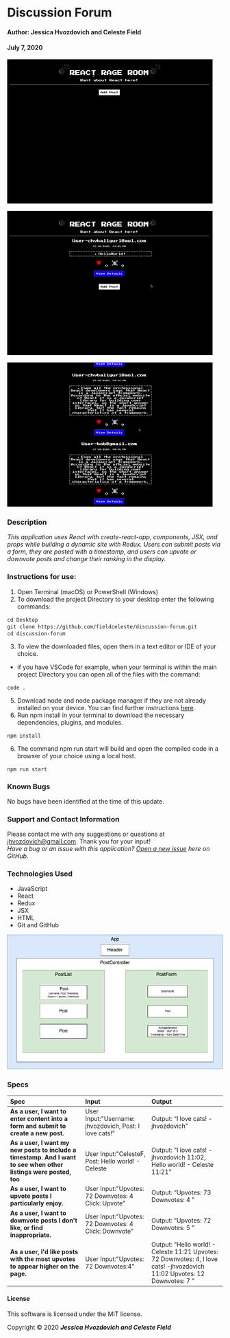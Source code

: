 # **Discussion Forum**

#### Author: **Jessica Hvozdovich and Celeste Field**
#### July 7, 2020

![Add post gif](./public/giphy1.gif)

![Add post gif](./public/giphy2.gif)

![Add post gif](./public/giphy3.gif)

### Description

_This application uses React with create-react-app, components, JSX, and props while building a dynamic site with Redux. Users can submit posts via a form, they are posted with a timestamp, and users can upvote or downvote posts and change their ranking in the display._

### Instructions for use:

1. Open Terminal (macOS) or PowerShell (Windows)
2. To download the project Directory to your desktop enter the following commands:
```
cd Desktop
git clone https://github.com/fieldceleste/discussion-forum.git
cd discussion-forum
```
3. To view the downloaded files, open them in a text editor or IDE of your choice.
* if you have VSCode for example, when your terminal is within the main project Directory you can open all of the files with the command:
```
code .
```
5. Download node and node package manager if they are not already installed on your device. You can find further instructions [here](https://www.learnhowtoprogram.com/intermediate-javascript/getting-started-with-javascript-8d3b52cf-3755-481d-80c5-46f1d3a8ffeb/installing-node-js-14f2721a-61e0-44b3-af1f-73f17348c8f4).
5. Run npm install in your terminal to download the necessary dependencies, plugins, and modules.
```
npm install
```
6. The command npm run start will build and open the compiled code in a browser of your choice using a local host.
```
npm run start
```

### Known Bugs

No bugs have been identified at the time of this update.

### Support and Contact Information

Please contact me with any suggestions or questions at jhvozdovich@gmail.com. Thank you for your input!  
_Have a bug or an issue with this application? [Open a new issue](https://github.com/fieldceleste/discussion-forum/issues) here on GitHub._

### Technologies Used

* JavaScript
* React
* Redux
* JSX
* HTML
* Git and GitHub

![Component Diagram](./public/discussion-forum.png)

### Specs
| Spec | Input | Output |
| :------------- | :------------- | :------------- |
| **As a user, I want to enter content into a form and submit to create a new post.** | User Input:"Username: jhvozdovich, Post: I love cats!" | Output: “I love cats! -jhvozdovich" |
| **As a user, I want my new posts to include a timestamp. And I want to see when other listings were posted, too** | User Input:"CelesteF, Post: Hello world! - Celeste | Output: “I love cats! -jhvozdovich 11:02, Hello world! - Celeste 11:21" |
| **As a user, I want to upvote posts I particularly enjoy.** | User Input:"Upvotes: 72 Downvotes: 4 Click: Upvote" | Output: “Upvotes: 73 Downvotes: 4 " |
| **As a user, I want to downvote posts I don't like, or find inappropriate.** | User Input:"Upvotes: 72 Downvotes: 4 Click: Downvote" | Output: “Upvotes: 72 Downvotes: 5 " |
| **As a user, I'd like posts with the most upvotes to appear higher on the page.** | User Input:"Upvotes: 72 Downvotes:4" | Output: “Hello world! - Celeste 11:21 Upvotes: 72 Downvotes: 4, I love cats! -jhvozdovich 11:02  Upvotes: 12 Downvotes: 7  "  |

#### License

This software is licensed under the MIT license.

Copyright © 2020 **_Jessica Hvozdovich and Celeste Field_**
